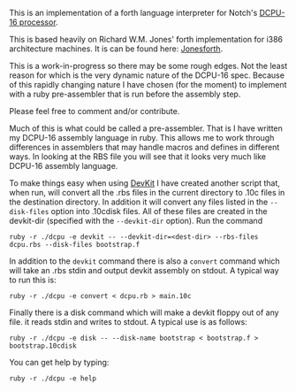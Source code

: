 This is an implementation of a forth language interpreter for Notch's [DCPU-16 processor](http://pastebin.com/raw.php?i=Q4JvQvnM).

This is based heavily on Richard W.M. Jones' forth implementation for i386 architecture machines. It is can be found here: [Jonesforth](http://git.annexia.org/?p=jonesforth.git;a=summary).

This is a work-in-progress so there may be some rough edges.  Not the least reason for which is the very dynamic nature of the DCPU-16 spec.
Because of this rapidly changing nature I have chosen (for the moment) to implement with a ruby pre-assembler that is run before the assembly step.

Please feel free to comment and/or contribute.

Much of this is what could be called a pre-assembler.  That is I have written my DCPU-16 assembly language in ruby.  This allows me to work through differences in assemblers that may handle macros and defines in different ways.  In looking at the RBS file you will see that it looks very much like DCPU-16 assembly language.

To make things easy when using [DevKit](http://0x10c-devkit.com/) I have created another script that, when run, will convert all the .rbs files in the current directory to .10c files in the destination directory. In addition it will convert any files listed in the `--disk-files` option into .10cdisk files.  All of these files are created in the devkit-dir (specified with the `--devkit-dir` option). Run the command

````
ruby -r ./dcpu -e devkit -- --devkit-dir=<dest-dir> --rbs-files dcpu.rbs --disk-files bootstrap.f
````

In addition to the `devkit` command there is also a `convert` command which will take an .rbs stdin and output devkit assembly on stdout.  A typical way to run this is:

````
ruby -r ./dcpu -e convert < dcpu.rb > main.10c
````

Finally there is a disk command which will make a devkit floppy out of any file.  it reads stdin and writes to stdout. A typical use is as follows:

````
ruby -r ./dcpu -e disk -- --disk-name bootstrap < bootstrap.f > bootstrap.10cdisk
````

You can get help by typing:

````
ruby -r ./dcpu -e help
````



